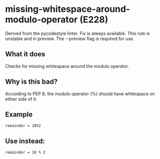 # missing-whitespace-around-modulo-operator (E228)
Derived from the pycodestyle linter.
Fix is always available.
This rule is unstable and in preview. The --preview flag is required for use.
## What it does
Checks for missing whitespace around the modulo operator.
## Why is this bad?
According to PEP 8, the modulo operator (%) should have whitespace on
either side of it.
## Example
```
remainder = 10%2
```
## Use instead:
```
remainder = 10 % 2
```